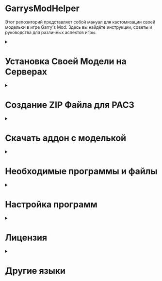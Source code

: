 # GarrysModHelper
Этот репозиторий представляет собой мануал для кастомизации своей модельки в игре Garry's Mod. Здесь вы найдёте инструкции, советы и руководства для различных аспектов игры.
<details>
<summary>

# Установка Своей Модели на Серверах
</summary>

Чтобы установить свою модельку на сервере необходимо, чтобы на сервере был установлен аддон [Outfitter](https://steamcommunity.com/sharedfiles/filedetails/?id=882463775) или [PAC3](https://steamcommunity.com/sharedfiles/filedetails/?id=104691717), либо аддоны, подобные Outfitter. Их можно найти сразу, если зажать кнопку <kbd>C</kbd>.

* Чтобы поставить модельку в [Outfitter](https://steamcommunity.com/sharedfiles/filedetails/?id=882463775) достаточно выбрать PlayerModel в мастерской Steam

* Чтобы поставить модельку в [PAC3](https://steamcommunity.com/sharedfiles/filedetails/?id=104691717) необходимо сделать следующее:
  1. Чтобы изменить свою модельку в PAC3 необходимо зайти в меню PAC3 через <kbd>C</kbd>-меню. Далее необходимо нажать <kbd>ПКМ</kbd>, чтобы вызвать контекстное меню и нажать на `Entity`.

      ![Image Add menu context image.](/images/pac3/context_add_menu.png)

  2. После этого необходимо добавить ссылку на [`*.zip` архив](#создание-zip-файла-для-pac3) с моделькой в поле `model`. Который содержит файлы с моделькой. Чтобы создать `*.zip` файл необходимо перейти к пункту [Создание ZIP файла для PAC3](#создание-zip-файла-для-pac3).
 
      ![URL field for model in entity.](/images/pac3/url_field_for_model_in_entity.png)

  3. Дальше необходимо нажать на кнопку `wear`. Она находится в верхней менюшке `pac` > `wear`.

      ![How to wear pac.](/images/pac3/how_to_wear.png)
</details>
<details>
<summary>

# Создание ZIP Файла для PAC3
</summary>
<details>
<summary>

## Описание ZIP Файла для PAC3
</summary>

В `*.zip` файле должно быть минимум 6 файлов (не включая текстуры):
| Тип файла | Описание файла |
| --- | ---  |
| `*.dx80.vtx`   | Файл текстурных координат для DirectX 8.0 |
| `*.dx90.vtx`   | Файл текстурных координат для DirectX 9.0 |
| `*.mdl`        | Файл модели |
| `*.phy`        | Файл физической модели (коллизии) |
| `*.sw.vtx`     | Файл текстурных координат для Source Engine Shader (прошлые версии) |
| `*.vvd`        | Файл вершин и анимаций модели |

Также необходимо добавить ещё 2 типа файлов:
| Тип файла | Описание файла |
| --- | --- |
| `*.vmt` | Файл описания параметров текстуры |
| `*.vtf` | Файл с изображением текстуры |

Если декомпилировать модель, то она будет выглядеть в виде нескольких файлов: `*.smd`, `*.vta` и `*.qc`. Именно в `*.smd` файле и будут находится материалы:

![Blender materials on head](/images/model/blender_materials_on_head.png)

![Explorer vmt on head](/images/model/explorer_vmt_on_head.png)

Вы можете перекинуть все необходимые файлы в `*.zip` архив. Вот несколько правил для создания корректного архива:

> [!CAUTION] Осторожно
> Создавать архив необходимо без сжатия.

> [!CAUTION] Осторожно
> Вы должны скинуть только один `*.mdl` файл и все относящиеся к нему файлы.

> [!IMPORTANT] Важно
> Если у модели есть несколько `*.vmt` файлов с одинаковым названием, то модель не будет корректно отображаться.

> [!TIP] Совет
> Вы можете скинуть все файлы в архив, не создавая папок. Так PAC3 будет работать корректнее.
</details>
<details>
<summary>

## Создание Корректной Ссылки
</summary>

PAC3 скачивает модель и устанавливает её на вашего игрового персонажа. Однако PAC3 необходимо корректная ссылка, которая будет сразу открывать загрузку `*.zip` файла.

Большинство серверов поддерживают [OneDrive](https://onedrive.live.com/), [Google Drive](https://drive.google.com/drive/), [Dropbox](https://www.dropbox.com/) и [Imgur](https://imgur.com/).

Есть сервера Garry's Mod, на которых можно поставить ссылку на любой другой сервис, например [GitHub](https://github.com/), [Discord](https://discord.com/) и прочие...

> [!TIP] Совет
> Советую ознакомиться с [официальной документацией](https://wiki.pac3.info/tutorial/hosting/) на создание ссылок.
<details>
<summary>

### OneDrive
</summary>

Вам необходимо конвертировать ссылку на сайте [Hosting custom content online | General | PAC3 Wiki](https://wiki.pac3.info/tutorial/hosting#onedrive). Для этого необходимо скопировать ссылку, которая даёт другим пользователям доступ к вашему файлу.

![Button share in OneDrive](/images/websites/button_share_one_drive.png)

Ссылку которую выдаст [сайт](https://wiki.pac3.info/tutorial/hosting#onedrive) можно будет [вставить в PAC3](#установка-своей-модели-на-серверах).
</details>
<details>
<summary>

### Google Drive
</summary>

В Google Drive вы можете нажать <kbd>ПКМ</kbd> на необходимый файл и открый доступ для чтения. Ссылку, которую вы скопируете можно будет [вставить в PAC3](#установка-своей-модели-на-серверах).
</details>
<details>
<summary>

### Dropbox
</summary>

Чтобы получить ссылку Dropbox необходимо скопировать ссылку и изменить параметр `dl=0` на `dl=1`.

![Button copy link on Dropbox upload file](/images/websites/button_copy_link_on_dropbox_upload_file.png)

Например ссылку `https://www.dropbox.com/s/8bj1qpkor7tbipu/logo.png?dl=0` нужно изменить на `https://www.dropbox.com/s/8bj1qpkor7tbipu/logo.png?dl=1`.
</details>
<details>
<summary>

### Imgur
</summary>

С ссылкой от Imgur ничего делать не нужно. Достаточно лишь скопировать и вставить её в поле материала или чего-то ещё.
</details>
<details>
<summary>

### GitHub
</summary>

После загрузки файла на GitHub необходимо скопировать Raw. После этого можно будет [вставить в PAC3](#установка-своей-модели-на-серверах).

![Button copy raw on GitHub](/images/websites/button_copy_raw_on_github.png)
</details>
<details>
<summary>

### Discord
</summary>

Чтобы получить ссылку на файл из Discord нужно нажать <kbd>ПКМ</kbd> и скопировать ссылку.
</details>
</details>
</details>
<details>
<summary>

# Скачать аддон с моделькой
</summary>
<details>
<summary>

## Скачка аддона из Steam Workshop
</summary>

Вы можете скачать аддон с моделькой из сторонних источников, либо из Steam Workshop. 

Есть два варианта, чтобы скачать аддон первый проще, а второй надёжнее.
### [SteamWorkshopDownloader.io](https://steamworkshopdownloader.io/)
Это сайт для скачки аддонов.
1. Вставьте ссылку на аддон в поле ввода.
2. Если у вас появилась ссылка для скачки аддона, то можно просто скачать и на этом всё.
![steamworkshopdownloader.io example url link](/images/websites/steamworkshopdownloaderio_example_url_link.png).
3. Если у вас не появилась ссылка на скачку и появилась надпись `Question: do you know what SteamCMD is and are you logged into it?`, то нажмите на кнопку `Yes` и переходите на пункт [SteamCMD](#steamcmd).
![steamworkshopdownloader.io example steamcmd link](/images/websites/steamworkshopdownloaderio_example_steamcmd_link.png)
### [SteamCMD](https://developer.valvesoftware.com/wiki/SteamCMD)
Это консольная версия Steam.
1. Запускаете `steamcmd.exe`.
2. Вписывайте `login anonymous`, чтобы войти в SteamCMD, либо можно написать `login <username> [<password>] [<Steam guard code>]`, чтобы войти в свой личный аккаунт.
3. Скопируйте команду через кнопку `Click here to copy!` и вставьте в SteamCMD.
![steamworkshopdownloader.io example steamcmd command](/images/websites/steamworkshopdownloaderio_example_steamcmd_command.png)
4. Необходимый аддон скачался и находится в указанной папке/
</details>
<details>
<summary>

## Распаковка аддона
</summary>

Все необходимые программы можно найти в пункте [Необходимые программы и файлы](#необходимые-программы-и-файлы).

| Тип файла | Необходимая программа |
| --- | --- |
| `*.vpk` | [GCFScape](#2-gcfscape) |
| `*.gma` | [GWTool](#7-gwtool) |

> [!WARNING] Предупреждение
> GCFScape не открывает файлы, у которых в названии есть иероглифы.

* Для распаковки скачанных [`*.vpk`](https://developer.valvesoftware.com/wiki/VPK) файлов можно использовать приложение GCFScape.
* Для распаковки скачанных `*.gma` файлов можно использовать приложение GWTool. Его можно просто запустить и перетащить файл в появившееся окно, после чего оно распакуется в той же папке. (Возможно понадобится `7-Zip` архиватор, для дополнительной распаковки.)
</details>
</details>
<details>
<summary>

# Необходимые программы и файлы
</summary>

## 1. Crowbar
Ссылка на скачивание программы [Releases · ZeqMacaw/Crowbar](https://github.com/ZeqMacaw/Crowbar/releases)<br>
Это программа для декомпиляции, компиляции и просмотра моделей  на Source и GoldSource с удобным интерфейсом и открытым кодом.<br>
Ссылка на страницу в Valve: [Crowbar - Valve Developer Community](https://developer.valvesoftware.com/w/index.php?title=Crowbar)
## 2. GCFScape
Ссылка на скачивание программы [GCFScape](https://gamebanana.com/tools/26)<br>
GCFScape - это инструмент для просмотра и извлечения файлов из архивов ресурсов игр Quake, GoldSrc и Source.<br>
Ссылка на страницу в Valve: [GCFScape - Valve Developer Community](https://developer.valvesoftware.com/wiki/GCFScape)
## 3. VTFEdit
Ссылка на скачивание программы [VTFLib/VTFEdit v1.3.3](https://gamebanana.com/tools/95)<br>
VTFEdit - инструмент для просмотра, редактирования и создания файлов VTF и VMT.<br>
Ссылка на страницу в Valve: [VTFEdit - Valve Developer Community](https://developer.valvesoftware.com/wiki/VTFEdit)
## 4. Blender
Блендер нужен не ниже версии `2.92`. Не важно Steam версия или с сайта [blender.org](https://www.blender.org/). Ссылки на скачивание:
* blender.org - [Download — blender.org](https://www.blender.org/download/);
* blender.org - 2.92 - [Index of /release/Blender2.92/](https://download.blender.org/release/Blender2.92/);
* Steam - [Blender в Steam](https://store.steampowered.com/app/365670/Blender/).
## 5. default_physics.smd
Файл для корректного регдола модельки. Вы можете скачать данный файл из моего репозитория просто нажав на `<> Code` -> `Download ZIP` или по этой ссылке [default_physics.smd](/files/default_physics.smd).
## 6. Blender Source Tools
Ссылка на скачивание Blender дополнения [Blender Source Tools](http://steamreview.org/BlenderSourceTools/download)  
Blender Source Tools добавляют поддержку _Source Engine_ в _Blender_, бесплатный пакет 3D-моделирования. Независимо от того, создаете ли вы простую шляпу или полностью сформулированный персонаж, инструменты Blender Source Tools упрощают экспорт.  
Ссылка на страницу в Valve: [Blender Source Tools - Valve Developer Community](https://developer.valvesoftware.com/wiki/Blender_Source_Tools)
## 7. GWTool
Ссылка на скачивание [GWTool](https://github.com/fgblomqvist/gwtool/releases).  
Это приложение нужно для распаковки `*.gma` файлов.
## 8. ProportionTrick Script
Ссылка на скачивание [ProportionTrick Script](https://github.com/sksh70/proportion_trick_script).<br>
Это специальный скрипт для создания пропорций моделек.
## 9. 7-Zip
Ссылка на скачивание [7-Zip](https://www.7-zip.org/).<br>
Это приложение нужно для работы с архивами.
</details>
<details>
<summary>

# Настройка программ
</summary>

## 1. Crowbar
Вам необходимо указать путь к `steam.exe`. Для этого нужно открыть вкладку `Set Up Games` и посмотреть нажать на кнопку `Browse...` около текста `Steam executable (steam.exe) [Used for "Run Game" button]:`.  
Если необходио указать путь к игре, то это можно сделать в той же вкладке, выбрав игру в верхнем ComboBox.
## 2. Blender
Необходимо добавить `Blender Source Tools` в дополнения в Blender. Пошаговая инструкция:
1. Кнопка `Edit` (около заголовка приложения).
2. Кнопка `Preferences`.
3. Кнопка `Add-ons` (левая часть в открывшемся окне).
4. Кнопка `Install`.
5. Выберите путь к `blender_source_tools_3.2.5.zip`.
6. Нажмите галочку на `Import-Export: Blender Source Tools`.
Теперь вы можете импортировать и експортировать модельки в формате `*.smd` и `*.dmx`.
</details>
<details>
<summary>

# Лицензия
</summary>

GarrysModHelper © 2024 имеет лицензию Attribution-NonCommercial-NoDerivatives 4.0 International. Чтобы просмотреть копию этой лицензии, посетите [http://creativecommons.org/licenses/by-nc-nd/4.0/](http://creativecommons.org/licenses/by-nc-nd/4.0/).
</details>
<details>
<summary>

# Другие языки
</summary>

* [English version](/README.md)
* [Русская версия](/README_ru.md)
</details>